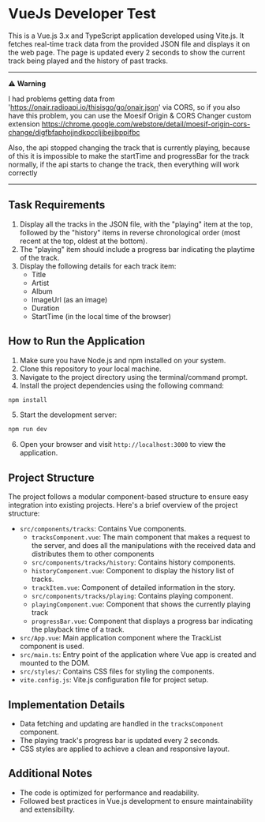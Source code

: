 # VueJs Developer Test

This is a Vue.js 3.x and TypeScript application developed using Vite.js. It fetches real-time track data from the provided JSON file and displays it on the web page. The page is updated every 2 seconds to show the current track being played and the history of past tracks.

***********************************
:warning: 
**Warning**

I had problems getting data from 'https://onair.radioapi.io/thisisgo/go/onair.json' via CORS, so if you also have this problem, you can use the Moesif Origin & CORS Changer custom extension
https://chrome.google.com/webstore/detail/moesif-origin-cors-change/digfbfaphojjndkpccljibejjbppifbc


Also, the api stopped changing the track that is currently playing, because of this it is impossible to make the startTime and progressBar for the track normally, if the api starts to change the track, then everything will work correctly
****************************

## Task Requirements

1. Display all the tracks in the JSON file, with the "playing" item at the top, followed by the "history" items in reverse chronological order (most recent at the top, oldest at the bottom).
2. The "playing" item should include a progress bar indicating the playtime of the track.
3. Display the following details for each track item:
   - Title
   - Artist
   - Album
   - ImageUrl (as an image)
   - Duration
   - StartTime (in the local time of the browser)

## How to Run the Application

1. Make sure you have Node.js and npm installed on your system.
2. Clone this repository to your local machine.
3. Navigate to the project directory using the terminal/command prompt.
4. Install the project dependencies using the following command:

```bash
npm install
```

5. Start the development server:

```bash
npm run dev
```

6. Open your browser and visit `http://localhost:3000` to view the application.

## Project Structure

The project follows a modular component-based structure to ensure easy integration into existing projects. Here's a brief overview of the project structure:

- `src/components/tracks`: Contains Vue components.
  - `tracksComponent.vue`: The main component that makes a request to the server, and does all the manipulations with the received data and distributes them to other components
  - `src/components/tracks/history`: Contains history components.
   - `historyComponent.vue`: Component to display the history list of  tracks.
   - `trackItem.vue`: Сomponent of detailed information in the story.
  - `src/components/tracks/playing`: Contains playing component.
   - `playingComponent.vue`: Component that shows the currently playing track 
   - `progressBar.vue`: Сomponent that displays a progress bar indicating the playback time of a track.
- `src/App.vue`: Main application component where the TrackList component is used.
- `src/main.ts`: Entry point of the application where Vue app is created and mounted to the DOM.
- `src/styles/`: Contains CSS files for styling the components.
- `vite.config.js`: Vite.js configuration file for project setup.

## Implementation Details

- Data fetching and updating are handled in the `tracksComponent` component.
- The playing track's progress bar is updated every 2 seconds.
- CSS styles are applied to achieve a clean and responsive layout.

## Additional Notes

- The code is optimized for performance and readability.
- Followed best practices in Vue.js development to ensure maintainability and extensibility.
